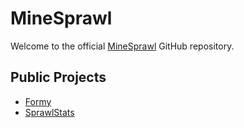# MineSprawl

Welcome to the official [MineSprawl](https://minesprawl.net) GitHub repository.

## Public Projects

- [Formy](https://github.com/MineSprawl/Formy)
- [SprawlStats](https://github.com/MineSprawl/SprawlStats)
